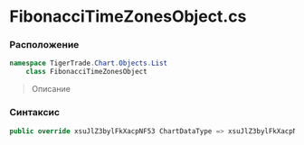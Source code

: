 
# FibonacciTimeZonesObject.cs
### Расположение
```csharp
namespace TigerTrade.Chart.Objects.List  
    class FibonacciTimeZonesObject
```

> Описание

### Синтаксис
```csharp
public override xsuJlZ3bylFkXacpNF53 ChartDataType => xsuJlZ3bylFkXacpNF53.None;{}
```
